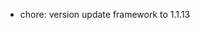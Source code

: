 <!-- The pattern we follow here is to keep the changelog for the latest version -->
<!-- Old changelogs are automatically attached to the GitHub releases -->

- chore: version update framework to 1.1.13
